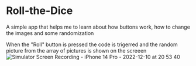 # Roll-the-Dice
A simple app that helps me to learn about how buttons work, how to change the images and some randomization

When the "Roll" button is pressed the code is trigerred and the random picture from the array of pictures is shown on the screeen
![Simulator Screen Recording - iPhone 14 Pro - 2022-12-10 at 20 53 40](https://user-images.githubusercontent.com/38023414/206873017-9f8c5296-4800-44fc-bcd3-4d08df490573.gif)
